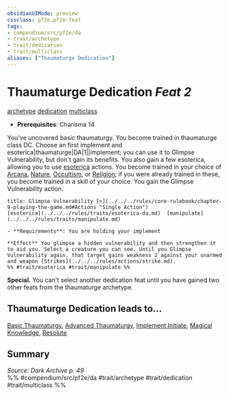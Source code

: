 ```yaml
---
obsidianUIMode: preview
cssclass: pf2e,pf2e-feat
tags:
- compendium/src/pf2e/da
- trait/archetype
- trait/dedication
- trait/multiclass
aliases: ["Thaumaturge Dedication"]
---
```

# Thaumaturge Dedication  *Feat 2*  
[archetype](../../Rules/traits/archetype.md)  [dedication](../../Rules/traits/dedication.md)  [multiclass](../../Rules/traits/multiclass.md)  

- **Prerequisites**: Charisma 14

You've uncovered basic thaumaturgy. You become trained in thaumaturge class DC. Choose an first implement and esoterica|thaumaturge|DA|1||implement; you can use it to Glimpse Vulnerability, but don't gain its benefits. You also gain a few esoterica, allowing you to use [esoterica](../../Rules/traits/esoterica-da.md) actions. You become trained in your choice of [Arcana](../skills.md#Arcana), [Nature](../skills.md#Nature), [Occultism](../skills.md#Occultism), or [Religion](../skills.md#Religion); if you were already trained in these, you become trained in a skill of your choice. You gain the Glimpse Vulnerability action.

```ad-embed-ability
title: Glimpse Vulnerability [>](../../../rules/core-rulebook/chapter-9-playing-the-game.md#Actions "Single Action")
[esoterica](../../../rules/traits/esoterica-da.md)  [manipulate](../../../rules/traits/manipulate.md)  

- **Requirements**: You are holding your implement

**Effect** You glimpse a hidden vulnerability and then strengthen it to aid you. Select a creature you can see. Until you Glimpse Vulnerability again, that target gains weakness 2 against your unarmed and weapon [Strikes](../../../rules/actions/strike.md).  
%% #trait/esoterica #trait/manipulate %%
```

**Special.** You can't select another dedication feat until you have gained two other feats from the thaumaturge archetype.

## Thaumaturge Dedication leads to...

[Basic Thaumaturgy](basic-thaumaturgy-da.md), [Advanced Thaumaturgy](advanced-thaumaturgy-da.md), [Implement Initiate](implement-initiate-da.md), [Magical Knowledge](magical-knowledge-da.md), [Resolute](resolute-da.md)

## Summary

*Source: Dark Archive p. 49*  
%% #compendium/src/pf2e/da #trait/archetype #trait/dedication #trait/multiclass %%
